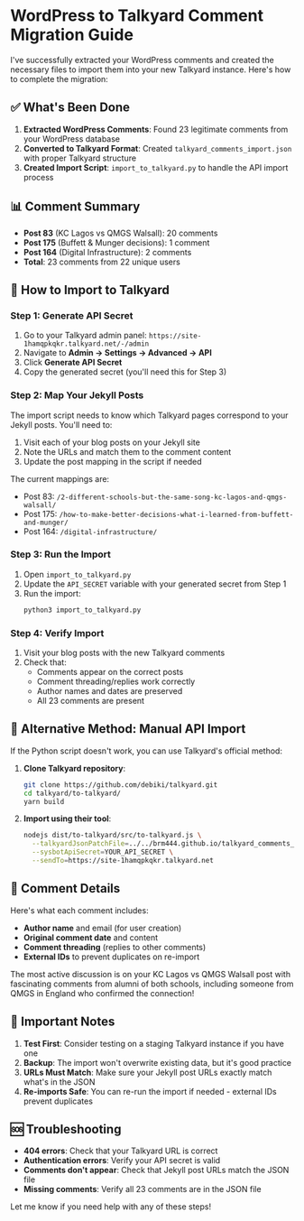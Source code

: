 # WordPress to Talkyard Comment Migration Guide

I've successfully extracted your WordPress comments and created the necessary files to import them into your new Talkyard instance. Here's how to complete the migration:

## ✅ What's Been Done

1. **Extracted WordPress Comments**: Found 23 legitimate comments from your WordPress database
2. **Converted to Talkyard Format**: Created `talkyard_comments_import.json` with proper Talkyard structure
3. **Created Import Script**: `import_to_talkyard.py` to handle the API import process

## 📊 Comment Summary

- **Post 83** (KC Lagos vs QMGS Walsall): 20 comments
- **Post 175** (Buffett & Munger decisions): 1 comment  
- **Post 164** (Digital Infrastructure): 2 comments
- **Total**: 23 comments from 22 unique users

## 🚀 How to Import to Talkyard

### Step 1: Generate API Secret

1. Go to your Talkyard admin panel: `https://site-1hamqpkqkr.talkyard.net/-/admin`
2. Navigate to **Admin → Settings → Advanced → API**
3. Click **Generate API Secret**
4. Copy the generated secret (you'll need this for Step 3)

### Step 2: Map Your Jekyll Posts

The import script needs to know which Talkyard pages correspond to your Jekyll posts. You'll need to:

1. Visit each of your blog posts on your Jekyll site
2. Note the URLs and match them to the comment content
3. Update the post mapping in the script if needed

The current mappings are:
- Post 83: `/2-different-schools-but-the-same-song-kc-lagos-and-qmgs-walsall/`
- Post 175: `/how-to-make-better-decisions-what-i-learned-from-buffett-and-munger/`
- Post 164: `/digital-infrastructure/`

### Step 3: Run the Import

1. Open `import_to_talkyard.py`
2. Update the `API_SECRET` variable with your generated secret from Step 1
3. Run the import:
   ```bash
   python3 import_to_talkyard.py
   ```

### Step 4: Verify Import

1. Visit your blog posts with the new Talkyard comments
2. Check that:
   - Comments appear on the correct posts
   - Comment threading/replies work correctly
   - Author names and dates are preserved
   - All 23 comments are present

## 🔧 Alternative Method: Manual API Import

If the Python script doesn't work, you can use Talkyard's official method:

1. **Clone Talkyard repository**:
   ```bash
   git clone https://github.com/debiki/talkyard.git
   cd talkyard/to-talkyard/
   yarn build
   ```

2. **Import using their tool**:
   ```bash
   nodejs dist/to-talkyard/src/to-talkyard.js \
     --talkyardJsonPatchFile=../../brm444.github.io/talkyard_comments_import.json \
     --sysbotApiSecret=YOUR_API_SECRET \
     --sendTo=https://site-1hamqpkqkr.talkyard.net
   ```

## 📝 Comment Details

Here's what each comment includes:
- **Author name** and email (for user creation)
- **Original comment date** and content
- **Comment threading** (replies to other comments)
- **External IDs** to prevent duplicates on re-import

The most active discussion is on your KC Lagos vs QMGS Walsall post with fascinating comments from alumni of both schools, including someone from QMGS in England who confirmed the connection!

## 🚨 Important Notes

1. **Test First**: Consider testing on a staging Talkyard instance if you have one
2. **Backup**: The import won't overwrite existing data, but it's good practice
3. **URLs Must Match**: Make sure your Jekyll post URLs exactly match what's in the JSON
4. **Re-imports Safe**: You can re-run the import if needed - external IDs prevent duplicates

## 🆘 Troubleshooting

- **404 errors**: Check that your Talkyard URL is correct
- **Authentication errors**: Verify your API secret is valid
- **Comments don't appear**: Check that Jekyll post URLs match the JSON file
- **Missing comments**: Verify all 23 comments are in the JSON file

Let me know if you need help with any of these steps!